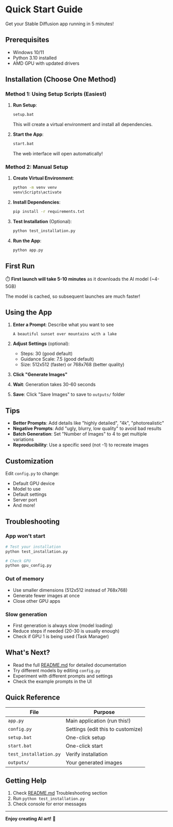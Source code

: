 # Quick Start Guide

Get your Stable Diffusion app running in 5 minutes!

## Prerequisites
- Windows 10/11
- Python 3.10 installed
- AMD GPU with updated drivers

## Installation (Choose One Method)

### Method 1: Using Setup Scripts (Easiest)

1. **Run Setup**:
   ```bash
   setup.bat
   ```
   This will create a virtual environment and install all dependencies.

2. **Start the App**:
   ```bash
   start.bat
   ```
   The web interface will open automatically!

### Method 2: Manual Setup

1. **Create Virtual Environment**:
   ```bash
   python -m venv venv
   venv\Scripts\activate
   ```

2. **Install Dependencies**:
   ```bash
   pip install -r requirements.txt
   ```

3. **Test Installation** (Optional):
   ```bash
   python test_installation.py
   ```

4. **Run the App**:
   ```bash
   python app.py
   ```

## First Run

⏱️ **First launch will take 5-10 minutes** as it downloads the AI model (~4-5GB)

The model is cached, so subsequent launches are much faster!

## Using the App

1. **Enter a Prompt**: Describe what you want to see
   ```
   A beautiful sunset over mountains with a lake
   ```

2. **Adjust Settings** (optional):
   - Steps: 30 (good default)
   - Guidance Scale: 7.5 (good default)
   - Size: 512x512 (faster) or 768x768 (better quality)

3. **Click "Generate Images"**

4. **Wait**: Generation takes 30-60 seconds

5. **Save**: Click "Save Images" to save to `outputs/` folder

## Tips

- **Better Prompts**: Add details like "highly detailed", "4k", "photorealistic"
- **Negative Prompts**: Add "ugly, blurry, low quality" to avoid bad results
- **Batch Generation**: Set "Number of Images" to 4 to get multiple variations
- **Reproducibility**: Use a specific seed (not -1) to recreate images

## Customization

Edit `config.py` to change:
- Default GPU device
- Model to use
- Default settings
- Server port
- And more!

## Troubleshooting

### App won't start
```bash
# Test your installation
python test_installation.py

# Check GPU
python gpu_config.py
```

### Out of memory
- Use smaller dimensions (512x512 instead of 768x768)
- Generate fewer images at once
- Close other GPU apps

### Slow generation
- First generation is always slow (model loading)
- Reduce steps if needed (20-30 is usually enough)
- Check if GPU 1 is being used (Task Manager)

## What's Next?

- Read the full [README.md](README.md) for detailed documentation
- Try different models by editing `config.py`
- Experiment with different prompts and settings
- Check the example prompts in the UI

## Quick Reference

| File | Purpose |
|------|---------|
| `app.py` | Main application (run this!) |
| `config.py` | Settings (edit this to customize) |
| `setup.bat` | One-click setup |
| `start.bat` | One-click start |
| `test_installation.py` | Verify installation |
| `outputs/` | Your generated images |

## Getting Help

1. Check [README.md](README.md) Troubleshooting section
2. Run `python test_installation.py`
3. Check console for error messages

---

**Enjoy creating AI art!** 🎨
